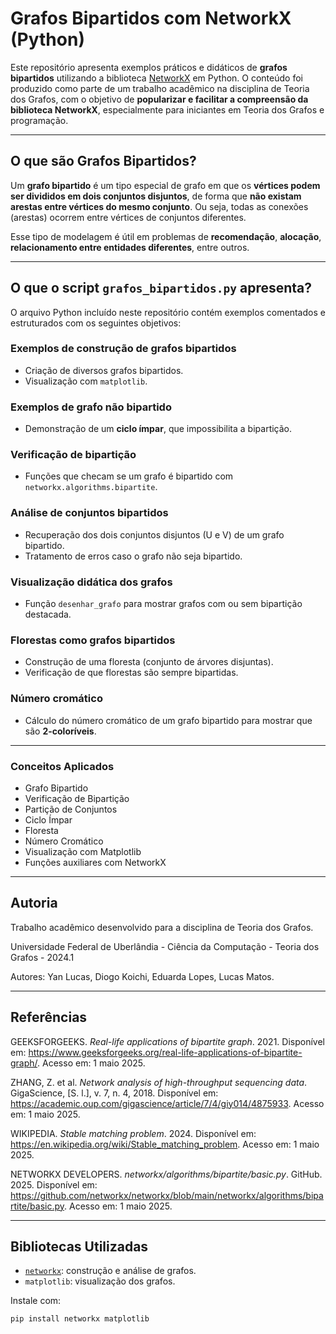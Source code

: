 # Grafos Bipartidos com NetworkX (Python)

Este repositório apresenta exemplos práticos e didáticos de **grafos bipartidos** utilizando a biblioteca [NetworkX](https://networkx.org/) em Python. O conteúdo foi produzido como parte de um trabalho acadêmico na disciplina de Teoria dos Grafos, com o objetivo de **popularizar e facilitar a compreensão da biblioteca NetworkX**, especialmente para iniciantes em Teoria dos Grafos e programação.

---

## O que são Grafos Bipartidos?

Um **grafo bipartido** é um tipo especial de grafo em que os **vértices podem ser divididos em dois conjuntos disjuntos**, de forma que **não existam arestas entre vértices do mesmo conjunto**. Ou seja, todas as conexões (arestas) ocorrem entre vértices de conjuntos diferentes.

Esse tipo de modelagem é útil em problemas de **recomendação**, **alocação**, **relacionamento entre entidades diferentes**, entre outros.

---

## O que o script `grafos_bipartidos.py` apresenta?

O arquivo Python incluído neste repositório contém exemplos comentados e estruturados com os seguintes objetivos:

### Exemplos de construção de grafos bipartidos
- Criação de diversos grafos bipartidos.
- Visualização com `matplotlib`.

### Exemplos de grafo não bipartido
- Demonstração de um **ciclo ímpar**, que impossibilita a bipartição.

### Verificação de bipartição
- Funções que checam se um grafo é bipartido com `networkx.algorithms.bipartite`.

### Análise de conjuntos bipartidos
- Recuperação dos dois conjuntos disjuntos (U e V) de um grafo bipartido.
- Tratamento de erros caso o grafo não seja bipartido.

### Visualização didática dos grafos
- Função `desenhar_grafo` para mostrar grafos com ou sem bipartição destacada.

### Florestas como grafos bipartidos
- Construção de uma floresta (conjunto de árvores disjuntas).
- Verificação de que florestas são sempre bipartidas.

### Número cromático
- Cálculo do número cromático de um grafo bipartido para mostrar que são **2-coloríveis**.

---
### Conceitos Aplicados
- Grafo Bipartido
- Verificação de Bipartição
- Partição de Conjuntos
- Ciclo Ímpar
- Floresta
- Número Cromático
- Visualização com Matplotlib
- Funções auxiliares com NetworkX
  
---

## Autoria
Trabalho acadêmico desenvolvido para a disciplina de Teoria dos Grafos.

Universidade Federal de Uberlândia - Ciência da Computação - Teoria dos Grafos - 2024.1

Autores: Yan Lucas, Diogo Koichi, Eduarda Lopes, Lucas Matos.

---

## Referências

GEEKSFORGEEKS. *Real-life applications of bipartite graph*. 2021. Disponível em: <https://www.geeksforgeeks.org/real-life-applications-of-bipartite-graph/>. Acesso em: 1 maio 2025.

ZHANG, Z. et al. *Network analysis of high-throughput sequencing data*. GigaScience, [S. l.], v. 7, n. 4, 2018. Disponível em: <https://academic.oup.com/gigascience/article/7/4/giy014/4875933>. Acesso em: 1 maio 2025.

WIKIPEDIA. *Stable matching problem*. 2024. Disponível em: <https://en.wikipedia.org/wiki/Stable_matching_problem>. Acesso em: 1 maio 2025.

NETWORKX DEVELOPERS. *networkx/algorithms/bipartite/basic.py*. GitHub. 2025. Disponível em: <https://github.com/networkx/networkx/blob/main/networkx/algorithms/bipartite/basic.py>. Acesso em: 1 maio 2025.

---

## Bibliotecas Utilizadas

- [`networkx`](https://networkx.org/): construção e análise de grafos.
- `matplotlib`: visualização dos grafos.
  
Instale com:

```bash
pip install networkx matplotlib
